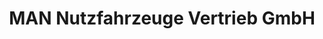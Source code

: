 ---
title: "MAN Nutzfahrzeuge Vertrieb GmbH"
url: /fulda/man-nutzfahrzeuge-vertrieb-gmbh/
shop: Autohaus
---
